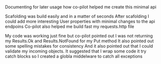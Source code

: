 Documenting for later usage how co-pilot helped me create this minimal api

Scafolding was build easily and in a matter of seconds
After scafolding I could add more interesting User properties with minimal changes to the api endpoins
Co-pilot also helped me build fast my requests.http file



My code was working just fine but co-pilot pointed out I was not returning my Results.Ok and Results.NotFound
for my Put method
It also pointed out some spelling mistakes for consistency
And it also pointed out that I could validate my incoming objects.
It suggested that I wrap some code it try catch blocks so I created a globla middelware to catch all exceptions